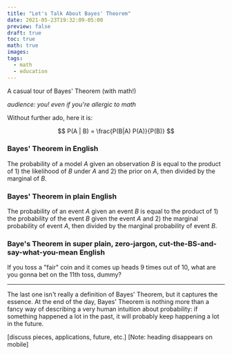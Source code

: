 ```yaml
---
title: "Let's Talk About Bayes' Theorem"
date: 2021-05-23T19:32:09-05:00
preview: false
draft: true
toc: true
math: true
images:
tags:
  - math
  - education
---
```

A casual tour of Bayes' Theorem (with math!)

*audience: you! even if you're allergic to math*
<!--more-->

Without further ado, here it is:

$$ P(A | B) = \frac{P(B|A) P(A)}{P(B)} $$


### Bayes' Theorem in English
The probability of a model $A$ given an observation $B$ is equal to the product
of 1\) the likelihood of $B$ under $A$ and 2\) the prior on $A$, then divided
by the marginal of $B$.

### Bayes' Theorem in plain English
The probability of an event $A$ given an event $B$ is equal to the product of
1\) the probability of the event $B$ given the event $A$ and 2\) the marginal
probability of event $A$, then divided by the marginal probability of event $B$.


### Baye's Theorem in super plain, zero-jargon, cut-the-BS-and-say-what-you-mean English
If you toss a "fair" coin and it comes up heads 9 times out of 10, what
are you gonna bet on the 11th toss, dummy?

---
The last one isn't really a definition of Bayes' Theorem, but it captures the
essence. At the end of the day, Bayes' Theorem is nothing more than a fancy
way of describing a very human intuition about probability: if something
happened a lot in the past, it will probably keep happening a lot in the
future.

[discuss pieces, applications, future, etc.]
[Note: heading disappears on mobile]